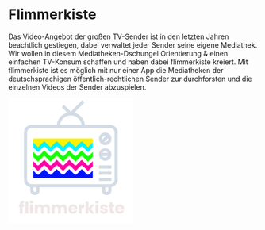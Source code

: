 # Flimmerkiste

Das Video-Angebot der großen TV-Sender ist in den letzten Jahren beachtlich gestiegen, dabei verwaltet jeder Sender seine
eigene Mediathek. Wir wollen in diesem Mediatheken-Dschungel Orientierung & einen einfachen TV-Konsum schaffen und haben
dabei flimmerkiste kreiert. Mit flimmerkiste ist es möglich mit nur einer App die Mediatheken der deutschsprachigen
öffentlich-rechtlichen Sender zur durchforsten und die einzelnen Videos der Sender abzuspielen.

<img src="assets/logos/logo-flimmerkiste.png" alt="Logo von Flimmerkiste" width="50%">

